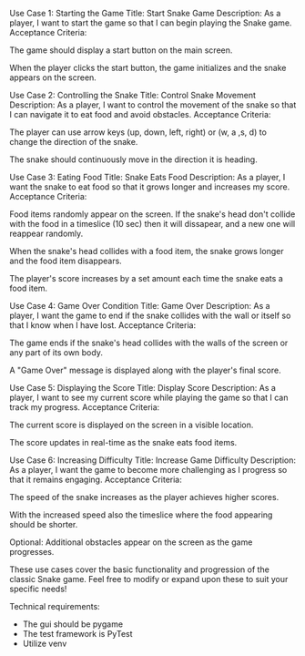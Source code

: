 Use Case 1: Starting the Game
Title: Start Snake Game Description: As a player, I want to start the game so that I can begin playing the Snake game. Acceptance Criteria:

The game should display a start button on the main screen.

When the player clicks the start button, the game initializes and the snake appears on the screen.

Use Case 2: Controlling the Snake
Title: Control Snake Movement Description: As a player, I want to control the movement of the snake so that I can navigate it to eat food and avoid obstacles. Acceptance Criteria:

The player can use arrow keys (up, down, left, right) or (w, a ,s, d) to change the direction of the snake.

The snake should continuously move in the direction it is heading.

Use Case 3: Eating Food
Title: Snake Eats Food Description: As a player, I want the snake to eat food so that it grows longer and increases my score. Acceptance Criteria:

Food items randomly appear on the screen. If the snake's head don't collide with the food in a timeslice (10 sec) then it will dissapear, and a new one will reappear randomly.

When the snake's head collides with a food item, the snake grows longer and the food item disappears.

The player's score increases by a set amount each time the snake eats a food item.

Use Case 4: Game Over Condition
Title: Game Over Description: As a player, I want the game to end if the snake collides with the wall or itself so that I know when I have lost. Acceptance Criteria:

The game ends if the snake's head collides with the walls of the screen or any part of its own body.

A "Game Over" message is displayed along with the player's final score.

Use Case 5: Displaying the Score
Title: Display Score Description: As a player, I want to see my current score while playing the game so that I can track my progress. Acceptance Criteria:

The current score is displayed on the screen in a visible location.

The score updates in real-time as the snake eats food items.

Use Case 6: Increasing Difficulty
Title: Increase Game Difficulty Description: As a player, I want the game to become more challenging as I progress so that it remains engaging. Acceptance Criteria:

The speed of the snake increases as the player achieves higher scores.

With the increased speed also the timeslice where the food appearing should be shorter.

Optional: Additional obstacles appear on the screen as the game progresses.

These use cases cover the basic functionality and progression of the classic Snake game. Feel free to modify or expand upon these to suit your specific needs!


Technical requirements:
- The gui should be pygame
- The test framework is PyTest
- Utilize venv
